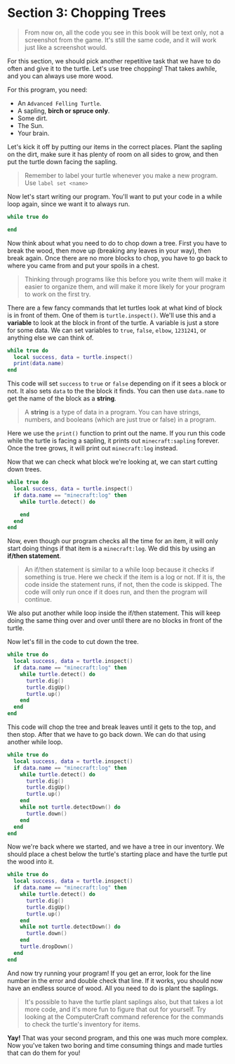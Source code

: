 # Section 3: Chopping Trees

> From now on, all the code you see in this book will be text only, not a screenshot from the game. It's still the same code, and it will work just like a screenshot would.

For this section, we should pick another repetitive task that we have to do often and give it to the turtle. Let's use tree chopping! That takes awhile, and you can always use more wood.

For this program, you need:

* An `Advanced Felling Turtle`.
* A sapling, **birch or spruce only**.
* Some dirt.
* The Sun.
* Your brain.

Let's kick it off by putting our items in the correct places. Plant the sapling on the dirt, make sure it has plenty of room on all sides to grow, and then put the turtle down facing the sapling.

>Remember to label your turtle whenever you make a new program. Use `label set <name>`

Now let's start writing our program. You'll want to put your code in a while loop again, since we want it to always run.

```lua
while true do

end
```

Now think about what you need to do to chop down a tree. First you have to break the wood, then move up (breaking any leaves in your way), then break again. Once there are no more blocks to chop, you have to go back to where you came from and put your spoils in a chest.

> Thinking through programs like this before you write them will make it easier to organize them, and will make it more likely for your program to work on the first try.

There are a few fancy commands that let turtles look at what kind of block is in front of them. One of them is `turtle.inspect()`. We'll use this and a **variable** to look at the block in front of the turtle. A variable is just a store for some data. We can set variables to `true`, `false`, `elbow`, `1231241`, or anything else we can think of.

```lua
while true do
  local success, data = turtle.inspect()
  print(data.name)
end
```

This code will set `success` to `true` or `false` depending on if it sees a block or not. It also sets `data` to the the block it finds. You can then use `data.name` to get the name of the block as a **string**.

> A **string** is a type of data in a program. You can have strings, numbers, and booleans (which are just true or false) in a program.

Here we use the `print()` function to print out the name. If you run this code while the turtle is facing a sapling, it prints out `minecraft:sapling` forever. Once the tree grows, it will print out `minecraft:log` instead.

Now that we can check what block we're looking at, we can start cutting down trees.

```lua
while true do
  local success, data = turtle.inspect()
  if data.name == "minecraft:log" then
    while turtle.detect() do

    end
  end
end
```

Now, even though our program checks all the time for an item, it will only start doing things if that item is a `minecraft:log`. We did this by using an **if/then statement**.

> An if/then statement is similar to a while loop because it checks if something is true. Here we check if the item is a log or not. If it is, the code inside the statement runs, if not, then the code is skipped. The code will only run once if it does run, and then the program will continue.

We also put another while loop inside the if/then statement. This will keep doing the same thing over and over until there are no blocks in front of the turtle.

Now let's fill in the code to cut down the tree.

```lua
while true do
  local success, data = turtle.inspect()
  if data.name == "minecraft:log" then
    while turtle.detect() do
      turtle.dig()
      turtle.digUp()
      turtle.up()
    end
  end
end
```

This code will chop the tree and break leaves until it gets to the top, and then stop. After that we have to go back down. We can do that using another while loop.

```lua
while true do
  local success, data = turtle.inspect()
  if data.name == "minecraft:log" then
    while turtle.detect() do
      turtle.dig()
      turtle.digUp()
      turtle.up()
    end
    while not turtle.detectDown() do
      turtle.down()
    end
  end
end
```

Now we're back where we started, and we have a tree in our inventory. We should place a chest below the turtle's starting place and have the turtle put the wood into it.

```lua
while true do
  local success, data = turtle.inspect()
  if data.name == "minecraft:log" then
    while turtle.detect() do
      turtle.dig()
      turtle.digUp()
      turtle.up()
    end
    while not turtle.detectDown() do
      turtle.down()
    end
    turtle.dropDown()
  end
end
```

And now try running your program! If you get an error, look for the line number in the error and double check that line. If it works, you should now have an endless source of wood. All you need to do is plant the saplings.

> It's possible to have the turtle plant saplings also, but that takes a lot more code, and it's more fun to figure that out for yourself. Try looking at the ComputerCraft command reference for the commands to check the turtle's inventory for items.

**Yay!** That was your second program, and this one was much more complex. Now you've taken two boring and time consuming things and made turtles that can do them for you!
